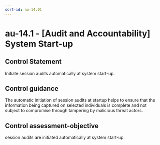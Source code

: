 ```yaml
---
sort-id: au-14.01
---
```


# au-14.1 - \[Audit and Accountability\] System Start-up

## Control Statement

Initiate session audits automatically at system start-up.

## Control guidance

The automatic initiation of session audits at startup helps to ensure that the information being captured on selected individuals is complete and not subject to compromise through tampering by malicious threat actors.

## Control assessment-objective

session audits are initiated automatically at system start-up.
